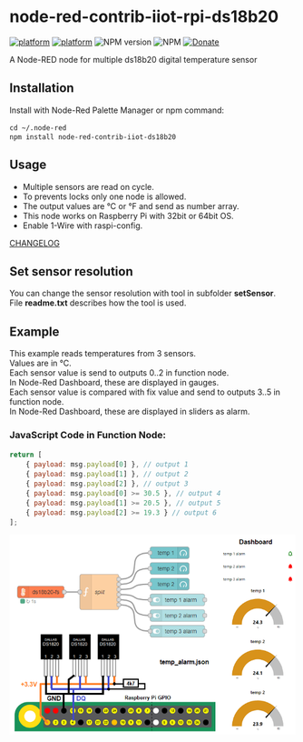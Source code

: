 # node-red-contrib-iiot-rpi-ds18b20

[![platform](https://img.shields.io/badge/platform-Node--RED-red)](https://nodered.org)
[![platform](https://img.shields.io/badge/platform-Raspberry--Pi-ff69b4)](https://www.raspberrypi.com/)
![NPM version](https://badge.fury.io/js/node-red-contrib-iiot-ds18b20.svg)
![NPM](https://img.shields.io/npm/l/node-red-contrib-iiot-ds18b20)
[![Donate](https://img.shields.io/badge/Donate-PayPal-yellow.svg)](https://www.paypal.com/cgi-bin/webscr?cmd=_s-xclick&hosted_button_id=ZDRCZBQFWV3A6)

A Node-RED node for multiple ds18b20 digital temperature sensor<br>

## Installation
Install with Node-Red Palette Manager or npm command:
```
cd ~/.node-red
npm install node-red-contrib-iiot-ds18b20
```

## Usage
- Multiple sensors are read on cycle.
- To prevents locks only one node is allowed.
- The output values are °C or °F and send as number array.
- This node works on Raspberry Pi with 32bit or 64bit OS.
- Enable 1-Wire with raspi-config.

[CHANGELOG](CHANGELOG.md)

## Set sensor resolution
You can change the sensor resolution with tool in subfolder **setSensor**.<br>
File **readme.txt** describes how the tool is used.<br>

## Example
This example reads temperatures from 3 sensors.<br>
Values are in °C.<br>
Each sensor value is send to outputs 0..2 in function node.<br>
In Node-Red Dashboard, these are displayed in gauges.<br>
Each sensor value is compared with fix value and send to outputs 3..5 in function node.<br>
In Node-Red Dashboard, these are displayed in sliders as alarm.<br>

### JavaScript Code in Function Node:
```javascript
return [
    { payload: msg.payload[0] }, // output 1
    { payload: msg.payload[1] }, // output 2
    { payload: msg.payload[2] }, // output 3  
    { payload: msg.payload[0] >= 30.5 }, // output 4
    { payload: msg.payload[1] >= 20.5 }, // output 5
    { payload: msg.payload[2] >= 19.3 } // output 6  
];
```

![image info](images/temp_alarm.png)

